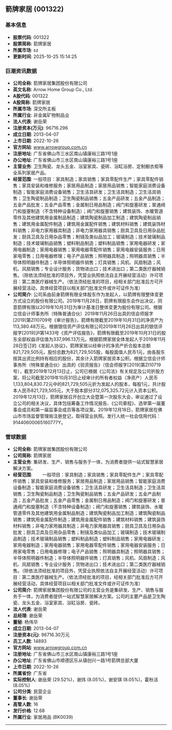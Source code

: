 ## 箭牌家居 (001322)

### 基本信息

- **股票代码**: 001322
- **股票简称**: 箭牌家居
- **所属市场**: sz
- **更新时间**: 2025-10-25 15:14:25

### 巨潮资讯数据

- **公司全称**: 箭牌家居集团股份有限公司
- **英文名称**: Arrow Home Group Co., Ltd.
- **A股代码**: 001322
- **A股简称**: 箭牌家居
- **所属市场**: 深交所主板
- **所属行业**: 非金属矿物制品业
- **法人代表**: 谢岳荣
- **注册资本(万元)**: 96716.296
- **成立日期**: 2013-04-07
- **上市日期**: 2022-10-26
- **官方网站**: www.arrowgroup.com.cn
- **注册地址**: 广东省佛山市三水区南山镇康裕三路1号1座
- **办公地址**: 广东省佛山市三水区南山镇康裕三路1号1座
- **主营业务**: 卫生陶瓷、龙头五金、浴室家具、瓷砖、浴缸浴房、定制橱衣柜等全系列家居产品。
- **经营范围**: 一般项目：家具制造；家具销售；家具零配件生产；家具零配件销售；家具安装和维修服务；家居用品制造；家居用品销售；智能家庭消费设备制造；智能家庭消费设备销售；卫生洁具研发；卫生洁具制造；卫生洁具销售；卫生陶瓷制品制造；卫生陶瓷制品销售；五金产品研发；五金产品制造；五金产品批发；五金产品零售；金属制日用品制造；阀门和旋塞研发；普通阀门和旋塞制造（不含特种设备制造）；阀门和旋塞销售；建筑装饰、水暖管道零件及其他建筑用金属制品制造；建筑陶瓷制品加工制造；建筑陶瓷制品销售；建筑用金属配件制造；建筑用金属配件销售；建筑材料销售；建筑装饰材料销售；非电力家用器具制造；非电力家用器具销售；厨具卫具及日用杂品批发；厨具卫具及日用杂品零售；制镜及类似品加工；玻璃制造；技术玻璃制品制造；技术玻璃制品销售；塑料制品制造；塑料制品销售；家用电器研发；家用电器制造；家用电器销售；家用电器零配件销售；家用电器安装服务；日用家电零售；日用电器修理；电子产品销售；照明器具制造；照明器具销售；半导体照明器件制造；半导体照明器件销售；灯具销售；风机、风扇制造；风机、风扇销售；专业设计服务；货物进出口；技术进出口；第二类医疗器械销售。（除依法须经批准的项目外，凭营业执照依法自主开展经营活动）许可项目：第二类医疗器械生产。（依法须经批准的项目，经相关部门批准后方可开展经营活动，具体经营项目以相关部门批准文件或许可证件为准）
- **公司简介**: 公司系由前身箭牌有限全体股东作为发起人，以箭牌有限整体变更方式设立的股份有限公司。2019年11月28日，箭牌有限股东会作出决议，同意箭牌有限以2019年10月31日为审计基准日整体变更为股份有限公司。根据立信会计师事务所（特殊普通合伙）2019年11月26日出具的信会师报字[2019]第ZI10709号《审计报告》，箭牌有限截至2019年10月31日的净资产为113,380.48万元。根据银信资产评估有限公司2019年11月26日出具的银信评报字[2019]沪第1433号《资产评估报告》，箭牌有限截至2019年10月31日的股东全部权益评估值为337,996.13万元。根据箭牌家居全体发起人于2019年11月28日签订的《发起人协议》，箭牌家居以经审计的净资产折合股本总额821,729,505元，股份总数为821,729,505股，每股面值人民币1元，由各股东按其出资比例持有相应的股份，其余计入箭牌家居资本公积。根据立信会计师事务所（特殊普通合伙）出具的《验资报告》（信会师报字[2019]第ZI10719号），截至2019年12月13日止，公司已根据《公司法》有关规定及公司折股方案，将公司截至2019年10月31日止经审计的所有者权益（净资产）人民币1,133,804,830.72元中的821,729,505元折为发起人的股本，每股1元，共计股本人民币821,729,505元，大于股本部分312,075,325.72元计入资本公积。2019年12月13日，箭牌家居召开创立大会暨第一次股东大会，审议通过了设立公司的相关决议，具体包括筹备工作情况报告、《公司章程》、选举第一届董事会成员和第一届监事会成员等各项议案。2019年12月18日，箭牌家居在佛山市市场监督管理局注册登记，取得营业执照。发行人统一社会信用代码：91440600065160777Y。

### 雪球数据

- **公司全称**: 箭牌家居集团股份有限公司
- **公司简称**: 箭牌家居
- **主营业务**: 集研发、生产、销售与服务于一体，为消费者提供一站式智慧家居解决方案。
- **经营范围**: 　　一般项目：家具制造；家具销售；家具零配件生产；家具零配件销售；家具安装和维修服务；家居用品制造；家居用品销售；智能家庭消费设备制造；智能家庭消费设备销售；卫生洁具研发；卫生洁具制造；卫生洁具销售；卫生陶瓷制品制造；卫生陶瓷制品销售；五金产品研发；五金产品制造；五金产品批发；五金产品零售；金属制日用品制造；阀门和旋塞研发；普通阀门和旋塞制造（不含特种设备制造）；阀门和旋塞销售；建筑装饰、水暖管道零件及其他建筑用金属制品制造；建筑陶瓷制品加工制造；建筑陶瓷制品销售；建筑用金属配件制造；建筑用金属配件销售；建筑材料销售；建筑装饰材料销售；非电力家用器具制造；非电力家用器具销售；厨具卫具及日用杂品批发；厨具卫具及日用杂品零售；制镜及类似品加工；玻璃制造；技术玻璃制品制造；技术玻璃制品销售；塑料制品制造；塑料制品销售；家用电器研发；家用电器制造；家用电器销售；家用电器零配件销售；家用电器安装服务；日用家电零售；日用电器修理；电子产品销售；照明器具制造；照明器具销售；半导体照明器件制造；半导体照明器件销售；灯具销售；风机、风扇制造；风机、风扇销售；专业设计服务；货物进出口；技术进出口；第二类医疗器械销售。（除依法须经批准的项目外，凭营业执照依法自主开展经营活动）许可项目：第二类医疗器械生产。（依法须经批准的项目，经相关部门批准后方可开展经营活动，具体经营项目以相关部门批准文件或许可证件为准）
- **公司简介**: 箭牌家居集团股份有限公司的主营业务是集研发、生产、销售与服务于一体，为消费者提供一站式智慧家居解决方案。公司的主要产品是卫生陶瓷、龙头五金、浴室家具、浴缸浴房、瓷砖。
- **法人代表**: 谢岳荣
- **总经理**: 谢岳荣
- **董秘**: 杨伟华
- **成立日期**: 2013-04-07
- **注册资本(元)**: 96716.30万元
- **员工人数**: 14893
- **官方网站**: www.arrowgroup.com.cn
- **注册地址**: 广东省佛山市三水区南山镇康裕三路1号1座
- **办公地址**: 广东省佛山市顺德区乐从镇创兴一路1号箭牌总部大厦
- **上市日期**: 2022-10-26
- **所属省份**: 广东省
- **实际控制人**: 谢岳荣 (29.52%)，谢炜 (8.05%)，谢安琪 (8.05%)，霍秋洁 (8.05%)
- **公司分类**: 民营企业
- **董事长**: 谢岳荣
- **高管人数**: 16
- **发行价格**: 12.68
- **所属行业**: 家居用品 (BK0039)

---